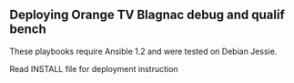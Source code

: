 Deploying Orange TV Blagnac debug and qualif bench
-------------------------------------------

These playbooks require Ansible 1.2 and were tested on Debian Jessie.

Read INSTALL file for deployment instruction
